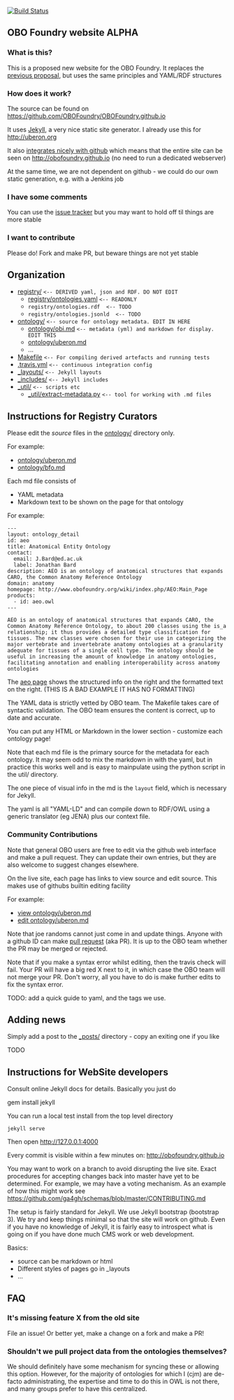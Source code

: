 [![Build Status](https://travis-ci.org/OBOFoundry/OBOFoundry.github.io.svg?branch=master)](https://travis-ci.org/OBOFoundry/OBOFoundry.github.io)

## OBO Foundry website ALPHA

### What is this?

This is a proposed new website for the OBO Foundry. It replaces the
[previous proposal](https://github.com/OBOFoundry/omb), but uses the
same principles and YAML/RDF structures

### How does it work?

The source can be found on https://github.com/OBOFoundry/OBOFoundry.github.io

It uses [Jekyll](https://en.wikipedia.org/wiki/Jekyll_%28software%29),
a very nice static site generator. I already use this for
http://uberon.org

It also [integrates nicely with
github](https://help.github.com/articles/using-jekyll-with-pages/)
which means that the entire site can be seen on
http://obofoundry.github.io (no need to run a dedicated webserver)

At the same time, we are not dependent on github - we could do our own
static generation, e.g. with a Jenkins job

### I have some comments

You can use the [issue
tracker](https://github.com/OBOFoundry/OBOFoundry.github.io/issues)
but you may want to hold off til things are more stable

### I want to contribute

Please do! Fork and make PR, but beware things are not yet stable

## Organization

 * [registry/](registry)   `<-- DERIVED yaml, json and RDF. DO NOT EDIT`
    * [registry/ontologies.yaml](registry/ontologies.yaml)  `<-- READONLY`
    * `registry/ontologies.rdf  <-- TODO`
    * `registry/ontologies.jsonld  <-- TODO`
 * [ontology/](ontology/)  `<-- source for ontology metadata. EDIT IN HERE`
    * [ontology/obi.md](ontology/obi.md)  `<-- metadata (yml) and markdown for display. EDIT THIS`
    * [ontology/uberon.md](ontology/uberon.md)
    * ...
 * [Makefile](Makefile) `<-- For compiling derived artefacts and running tests`
 * [.travis.yml](.travis.ml) `<-- continuous integration config`
 * [_layouts/](_layouts) `<-- Jekyll layouts`
 * [_includes/](_includes) `<-- Jekyll includes`
 * [_util/](util/) `<-- scripts etc`
    * [_util/extract-metadata.py](util/extract-metadata.py) `<-- tool for working with .md files`

## Instructions for Registry Curators

Please edit the *source* files in the [ontology/](ontology/) directory only.

For example:

 * [ontology/uberon.md](ontology/uberon.md)
 * [ontology/bfo.md](ontology/bfo.md)

Each md file consists of

 * YAML metadata
 * Markdown text to be shown on the page for that ontology

For example:

```
---
layout: ontology_detail
id: aeo
title: Anatomical Entity Ontology
contact: 
  email: J.Bard@ed.ac.uk
  label: Jonathan Bard
description: AEO is an ontology of anatomical structures that expands CARO, the Common Anatomy Reference Ontology
domain: anatomy
homepage: http://www.obofoundry.org/wiki/index.php/AEO:Main_Page
products: 
  - id: aeo.owl
---

AEO is an ontology of anatomical structures that expands CARO, the Common Anatomy Reference Ontology, to about 200 classes using the is_a relationship; it thus provides a detailed type classification for tissues. The new classes were chosen for their use in categorizing the major vertebrate and invertebrate anatomy ontologies at a granularity adequate for tissues of a single cell type. The ontology should be useful in increasing the amount of knowledge in anatomy ontologies, facilitating annotation and enabling interoperability across anatomy ontologies
```

The [aeo page](http://obofoundry.github.io/ontology/aeo.html) shows the structured info on the right and the formatted text on the right. (THIS IS A BAD EXAMPLE IT HAS NO FORMATTING)

The YAML data is strictly vetted by OBO team. The Makefile takes care
of syntactic validation. The OBO team ensures the content is correct,
up to date and accurate.

You can put any HTML or Markdown in the lower section - customize each ontology page!

Note that each md file is the primary source for the metadata for each
ontology. It may seem odd to mix the markdown in with the yaml, but in
practice this works well and is easy to mainpulate using the python
script in the util/ directory.

The one piece of visual info in the md is the `layout` field, which is necessary for Jekyll.

The yaml is all "YAML-LD" and can compile down to RDF/OWL using a generic translator (eg JENA) plus our context file.

### Community Contributions

Note that general OBO users are free to edit via the github web
interface and make a pull request. They can update their own entries,
but they are also welcome to suggest changes elsewhere.

On the live site, each page has links to view source and edit source. This makes use of githubs builtin editing facility

For example:

 * [view ontology/uberon.md](https://github.com/OBOFoundry/OBOFoundry.github.io/blob/master/ontology/uberon.md) 
 * [edit ontology/uberon.md](https://github.com/OBOFoundry/OBOFoundry.github.io/edit/master/ontology/uberon.md) 

Note that joe randoms cannot just come in and update things. Anyone with a github ID can make [pull request](https://help.github.com/articles/using-pull-requests/)
(aka PR). It is up to the OBO team whether the PR may be merged or rejected.

Note that if you make a syntax error whilst editing, then the travis
check will fail. Your PR will have a big red X next to it, in which
case the OBO team will not merge your PR. Don't worry, all you have to
do is make further edits to fix the syntax error.

TODO: add a quick guide to yaml, and the tags we use.

## Adding news

Simply add a post to the [_posts/](_posts/) directory - copy an exiting one if you like

TODO

## Instructions for WebSite developers

Consult online Jekyll docs for details. Basically you just do

   gem install jekyll

You can run a local test install from the top level directory

    jekyll serve

Then open http://127.0.0.1:4000

Every commit is visible within a few minutes on: http://obofoundry.github.io

You may want to work on a branch to avoid disrupting the live
site. Exact procedures for accepting changes back into master have yet
to be determined. For example, we may have a voting mechanism. As an
example of how this might work see
https://github.com/ga4gh/schemas/blob/master/CONTRIBUTING.md

The setup is fairly standard for Jekyll. We use Jekyll bootstrap
(bootstrap 3). We try and keep things minimal so that the site will
work on github. Even if you have no knowledge of Jekyll, it is fairly
easy to introspect what is going on if you have done much CMS work or
web development.

Basics:

 * source can be markdown or html
 * Different styles of pages go in _layouts
 * ...

## FAQ

### It's missing feature X from the old site

File an issue! Or better yet, make a change on a fork and make a PR!

### Shouldn't we pull project data from the ontologies themselves?

We should definitely have some mechanism for syncing these or allowing
this option. However, for the majority of ontologies for which I (cjm)
are de-facto administrating, the expertise and time to do this in OWL
is not there, and many groups prefer to have this centralized.






